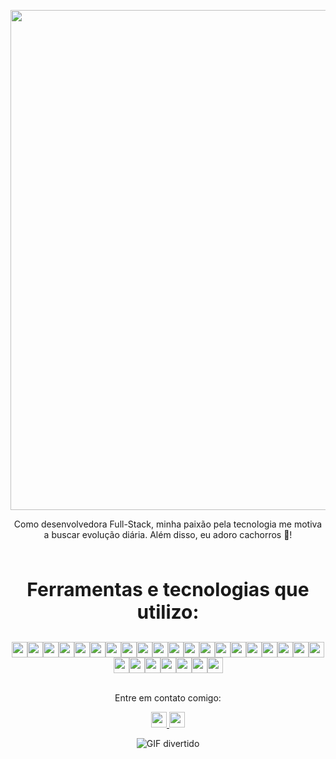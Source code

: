 <p align="center">
  <img align="center" src="https://readme-typing-svg.demolab.com/?lines=Bem+vindo+ao+meu+reposit%C3%B3rio+Github+!+!+!&color=800080" width="800" />
</p>

<p align="center">
 Como desenvolvedora Full-Stack, minha paixão pela tecnologia me motiva a buscar evolução diária. Além disso, eu adoro cachorros 🐶!
</p>

<br>

<p align="center" style="font-weight: bold; font-size: 30px;">Ferramentas e tecnologias que utilizo:</p>

<div align="center">

  <div style="display: flex; flex-wrap: wrap; justify-content: center;">
    <img src="https://img.shields.io/badge/Unix-%232C2D72.svg?style=flat-square&logo=gnu-bash&logoColor=white" height="25"/>
    <img src="https://img.shields.io/badge/Git-%23F05032.svg?style=flat-square&logo=git&logoColor=white" height="25"/>
    <img src="https://img.shields.io/badge/JavaScript-%23F7DF1E.svg?style=flat-square&logo=javascript&logoColor=black" height="25"/>
    <img src="https://img.shields.io/badge/HTML5-%23E34F26.svg?style=flat-square&logo=html5&logoColor=white" height="25"/>
    <img src="https://img.shields.io/badge/CSS3-%231572B6.svg?style=flat-square&logo=css3&logoColor=white" height="25"/>
    <img src="https://img.shields.io/badge/JavaScript-%23F7DF1E.svg?style=flat-square&logo=javascript&logoColor=black" height="25"/>
    <img src="https://img.shields.io/badge/React-%2361DAFB.svg?style=flat-square&logo=react&logoColor=black" height="25"/>
    <img src="https://img.shields.io/badge/React_Router-%23CA4245.svg?style=flat-square&logo=react-router&logoColor=white" height="25"/>
    <img src="https://img.shields.io/badge/Redux-%23593D88.svg?style=flat-square&logo=redux&logoColor=white" height="25"/>
    <img src="https://img.shields.io/badge/React%20Hooks-%2361DAFB.svg?style=flat-square&logo=react&logoColor=black" height="25"/>
    <img src="https://img.shields.io/badge/CSS-%231572B6.svg?style=flat-square&logo=css3&logoColor=white" height="25"/>
    <img src="https://img.shields.io/badge/SASS-%23CC6699.svg?style=flat-square&logo=sass&logoColor=white" height="25"/>
    <img src="https://img.shields.io/badge/Figma-%23F24E1E.svg?style=flat-square&logo=figma&logoColor=white" height="25"/>
    <img src="https://img.shields.io/badge/Docker-%232496ED.svg?style=flat-square&logo=docker&logoColor=white" height="25"/>
    <img src="https://img.shields.io/badge/Node.js-%23339933.svg?style=flat-square&logo=node.js&logoColor=white" height="25"/>
    <img src="https://img.shields.io/badge/JWT-%23000000.svg?style=flat-square&logo=json-web-tokens" height="25"/>
    <img src="https://img.shields.io/badge/TypeScript-%233178C6.svg?style=flat-square&logo=typescript&logoColor=white" height="25"/>
    <img src="https://img.shields.io/badge/MySQL-%234479A1.svg?style=flat-square&logo=mysql&logoColor=white" height="25"/>
    <img src="https://img.shields.io/badge/WSL-0078D6.svg?style=flat-square&logo=windows-terminal&logoColor=white" height="25"/>
    <img src="https://img.shields.io/badge/Python-%233776AB.svg?style=flat-square&logo=python&logoColor=white" height="25"/>
    <img src="https://img.shields.io/badge/Trello-026AA7?style=flat-square&logo=Trello&logoColor=white" height="25"/>
    <img src="https://img.shields.io/badge/Kanban-0091EA?style=flat-square&logo=kanban&logoColor=white" height="25"/>
    <img src="https://img.shields.io/badge/Visual%20Studio-5C2D91?style=flat-square&logo=visual-studio&logoColor=white" height="25"/>
    <img src="https://img.shields.io/badge/Slack-%234A154B.svg?style=flat-square&logo=slack&logoColor=white" height="25"/>
    <img src="https://img.shields.io/badge/ChatGPT-08BDBA?style=flat-square&logo=chatgpt&logoColor=white" height="25"/>
    <img src="https://img.shields.io/badge/GitHub-%23181717.svg?style=flat-square&logo=github&logoColor=white" height="25"/>
    <img src="https://img.shields.io/badge/OpenAI-%233476AB.svg?style=flat-square&logo=openai&logoColor=white" height="25"/>
</div>
</div>

<br>

<p align="center">
  Entre em contato comigo:
</p>
<p align="center">
  <a href="mailto:kaahgonzalez99@gmail.com">
    <img src="https://img.shields.io/badge/Gmail-D14836?style=for-the-badge&logo=gmail&logoColor=white" height="25"/>
  </a>
  <a href="https://www.linkedin.com/in/karina-gonzalez-rebelo-dev/" target="_blank">
    <img src="https://img.shields.io/badge/LinkedIn-0077B5?style=for-the-badge&logo=linkedin&logoColor=white" height="25"/>
  </a>
</p>

<p align="center">
  <img src="https://media2.giphy.com/media/XO8RMtRaK73isIt0i2/giphy.gif?cid=ecf05e47xottqifxr5tvfkoijnwwzhm2o7ro7pmmppetw92z&rid=giphy.gif&ct=g" alt="GIF divertido"/>
</p>

